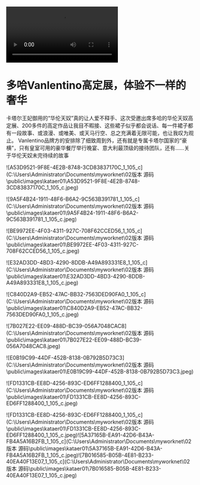 <video src="C:\Users\Administrator\Documents\myworknet\02版本 源码\public\images\kataer01\valentino.mp4"></video>

# 多哈Vanlentino高定展，体验不一样的奢华

卡塔尔王妃御用的“华伦天奴”真的让人爱不释手、这次受邀出席多哈的华伦天奴高定展、200多件的高定作品让我目不暇接、这些裙子似乎都会说话、每一件裙子都有一段故事、或浪漫、或唯美、或天马行空、总之充满着无限可能，也让我叹为观止。
Vanlentino品牌方的安排除了细致周到外，还有就是专属卡塔尔国家的“豪横”，只有皇室可用的豪华餐厅举行晚宴、意大利最顶级的接待团队，还有……关于华伦天奴未完待续的故事

![A53D9521-9F8E-4E2B-8748-3CD83837170C_1_105_c](C:\Users\Administrator\Documents\myworknet\02版本 源码\public\images\kataer01\A53D9521-9F8E-4E2B-8748-3CD83837170C_1_105_c.jpeg)

![9A5F4B24-1911-48F6-B6A2-9C563B391781_1_105_c](C:\Users\Administrator\Documents\myworknet\02版本 源码\public\images\kataer01\9A5F4B24-1911-48F6-B6A2-9C563B391781_1_105_c.jpeg)

![BE9972EE-4F03-4311-927C-708F62CCED56_1_105_c](C:\Users\Administrator\Documents\myworknet\02版本 源码\public\images\kataer01\BE9972EE-4F03-4311-927C-708F62CCED56_1_105_c.jpeg)

![E32AD3DD-4BD3-4290-8DDB-A49A893331E8_1_105_c](C:\Users\Administrator\Documents\myworknet\02版本 源码\public\images\kataer01\E32AD3DD-4BD3-4290-8DDB-A49A893331E8_1_105_c.jpeg)

![C840D2A9-EB52-47AC-BB32-7563DED90FA0_1_105_c](C:\Users\Administrator\Documents\myworknet\02版本 源码\public\images\kataer01\C840D2A9-EB52-47AC-BB32-7563DED90FA0_1_105_c.jpeg)

![7B027E22-EE09-488D-BC39-056A7048CAC8](C:\Users\Administrator\Documents\myworknet\02版本 源码\public\images\kataer01\7B027E22-EE09-488D-BC39-056A7048CAC8.jpeg)

![E0B19C99-44DF-452B-8138-0B792B5D73C3](C:\Users\Administrator\Documents\myworknet\02版本 源码\public\images\kataer01\E0B19C99-44DF-452B-8138-0B792B5D73C3.jpeg)

![FD1331CB-EE8D-4256-893C-ED6FF1288400_1_105_c](C:\Users\Administrator\Documents\myworknet\02版本 源码\public\images\kataer01\FD1331CB-EE8D-4256-893C-ED6FF1288400_1_105_c.jpeg)

![FD1331CB-EE8D-4256-893C-ED6FF1288400_1_105_c](C:\Users\Administrator\Documents\myworknet\02版本 源码\public\images\kataer01\FD1331CB-EE8D-4256-893C-ED6FF1288400_1_105_c.jpeg)![5A37165B-EA91-42D6-B43A-FB4A5A16B2FB_1_105_c](C:\Users\Administrator\Documents\myworknet\02版本 源码\public\images\kataer01\5A37165B-EA91-42D6-B43A-FB4A5A16B2FB_1_105_c.jpeg)![7B016585-B05B-4E81-B233-40EA40F13E07_1_105_c](C:\Users\Administrator\Documents\myworknet\02版本 源码\public\images\kataer01\7B016585-B05B-4E81-B233-40EA40F13E07_1_105_c.jpeg)